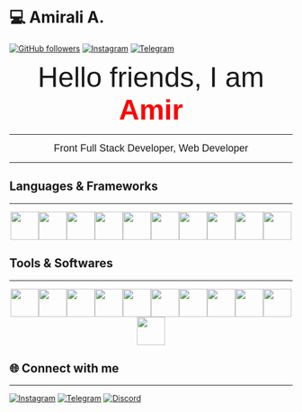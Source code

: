 # 💻 Amirali A.

[![GitHub followers](https://img.shields.io/github/followers/Amiraliaaa2?label=Follow&style=social)](https://github.com/Amiraliaaa2)
[![Instagram](https://img.shields.io/badge/Instagram-Follow-blue?style=social&logo=instagram)](https://instagram.com/amirali.aaa_)
[![Telegram](https://img.shields.io/badge/Telegram-Join-blue?style=social&logo=telegram)](https://t.me/amirali_aaa2)

<div align="center" style="font-size: 50px; font-family: Arial, sans-serif;">
    Hello friends, I am <span style="color: red; font-weight: bold;">Amir</span>
</div>

---

<div align="center" style="font-size: 18px; font-family: Arial, sans-serif;">
    Front Full Stack Developer, Web Developer
</div>

---

## Languages & Frameworks

---

<div align="center" style="display: flex; flex-wrap: wrap; justify-content: center;">
    <img src="images/javascript-logo.png" height="50">
    <img src="images/html5-logo.png" height="50">
    <img src="images/css3-logo.png" height="50">
    <img src="images/php-logo.png" height="50">
    <img src="images/python-logo.png" height="50">
    <img src="images/django-logo.png" height="50">
    <img src="images/flask-logo.png" height="50">
    <img src="images/cpp-logo.png" height="50">
    <img src="images/arduino-logo.png" height="50">
    <img src="images/wordpress-logo.png" height="50">
</div>

## Tools & Softwares

---

<div align="center" style="display: flex; flex-wrap: wrap; justify-content: center;">
    <img src="images/vscode-logo.png" height="50">
    <img src="images/pycharm-logo.png" height="50">
    <img src="images/phpstorm-logo.png" height="50">
    <img src="images/windows-logo.png" height="50">
    <img src="images/linux-logo.png" height="50">
    <img src="images/kali-linux-logo.png" height="50">
    <img src="images/photoshop-logo.png" height="50">
    <img src="images/illustrator-logo.png" height="50">
    <img src="images/premiere-pro-logo.png" height="50">
    <img src="images/discord-logo.png" height="50">
    <img src="images/cloudflare-logo.png" height="50">
</div>

## 🌐 Connect with me

---

[![Instagram](https://img.shields.io/badge/Instagram-Follow-blue?style=social&logo=instagram)](https://instagram.com/amirali.aaa_)
[![Telegram](https://img.shields.io/badge/Telegram-Join-blue?style=social&logo=telegram)](https://t.me/amirali_aaa2)
[![Discord](https://img.shields.io/badge/Discord-Join-7289DA?style=social&logo=discord)](https://discord.com/users/1053966790931251270)
